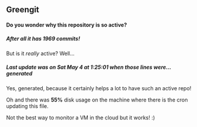 ## Greengit

#### Do you wonder why this repository is so active?

##### After all it has 1969 commits!

But is it *really* active? Well...

##### Last update was on Sat May 4 at 1:25:01 when those lines were... generated

Yes, generated, because it certainly helps a lot to have such an active repo!

Oh and there was **55%** disk usage on the machine
where there is the cron updating this file.

Not the best way to monitor a VM in the cloud but it works! :)
